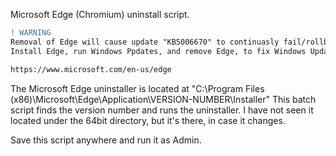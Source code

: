 Microsoft Edge (Chromium) uninstall script.


```diff
! WARNING
Removal of Edge will cause update "KB5006670" to continuasly fail/rollback.
Install Edge, run Windows Ppdates, and remove Edge, to fix Windows Updates

https://www.microsoft.com/en-us/edge
```

The Microsoft Edge uninstaller is located at "C:\Program Files (x86)\Microsoft\Edge\Application\VERSION-NUMBER\Installer\"
This batch script finds the version number and runs the uninstaller.
I have not seen it located under the 64bit directory, but it's there, in case it changes.

Save this script anywhere and run it as Admin.
